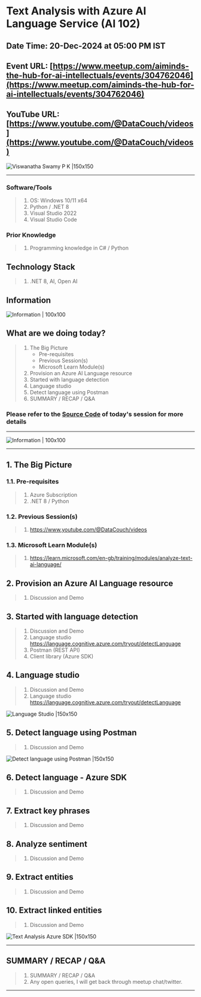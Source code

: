 # Text Analysis with Azure AI Language Service (AI 102)

## Date Time: 20-Dec-2024 at 05:00 PM IST

## Event URL: [https://www.meetup.com/aiminds-the-hub-for-ai-intellectuals/events/304762046](https://www.meetup.com/aiminds-the-hub-for-ai-intellectuals/events/304762046)

## YouTube URL: [https://www.youtube.com/@DataCouch/videos](https://www.youtube.com/@DataCouch/videos)

![Viswanatha Swamy P K |150x150](./Documentation/Images/ViswanathaSwamyPK.PNG)

---

### Software/Tools

> 1. OS: Windows 10/11 x64
> 1. Python / .NET 8
> 1. Visual Studio 2022
> 1. Visual Studio Code

### Prior Knowledge

> 1. Programming knowledge in C# / Python

## Technology Stack

> 1. .NET 8, AI, Open AI

## Information

![Information | 100x100](../Documentation/Images/Information.PNG)

## What are we doing today?

> 1. The Big Picture
>    - Pre-requisites
>    - Previous Session(s)
>    - Microsoft Learn Module(s)
> 1. Provision an Azure AI Language resource
> 1. Started with language detection
> 1. Language studio
> 1. Detect language using Postman
> 1. SUMMARY / RECAP / Q&A

### Please refer to the [**Source Code**](https://github.com/Swamy-s-Tech-Skills-Academy/learn-ai-102-code) of today's session for more details

---

![Information | 100x100](../Documentation/Images/SeatBelt.PNG)

---

## 1. The Big Picture

### 1.1. Pre-requisites

> 1. Azure Subscription
> 1. .NET 8 / Python

### 1.2. Previous Session(s)

> 1. <https://www.youtube.com/@DataCouch/videos>

### 1.3. Microsoft Learn Module(s)

> 1. <https://learn.microsoft.com/en-gb/training/modules/analyze-text-ai-language/>

## 2. Provision an Azure AI Language resource

> 1. Discussion and Demo

## 3. Started with language detection

> 1. Discussion and Demo
> 1. Language studio <https://language.cognitive.azure.com/tryout/detectLanguage>
> 1. Postman (REST API)
> 1. Client library (Azure SDK)

## 4. Language studio

> 1. Discussion and Demo
> 1. Language studio <https://language.cognitive.azure.com/tryout/detectLanguage>

![Language Studio |150x150](./Documentation/Images/Language_Studio.PNG)

## 5. Detect language using Postman

> 1. Discussion and Demo

![Detect language using Postman |150x150](./Documentation/Images/DetectLanguage_Postman.PNG)

## 6. Detect language - Azure SDK

> 1. Discussion and Demo

## 7. Extract key phrases

> 1. Discussion and Demo

## 8. Analyze sentiment

> 1. Discussion and Demo

## 9. Extract entities

> 1. Discussion and Demo

## 10. Extract linked entities

> 1. Discussion and Demo

![Text Analysis Azure SDK |150x150](./Documentation/Images/TextAnalysis_AzureSDK.PNG)

---

## SUMMARY / RECAP / Q&A

> 1. SUMMARY / RECAP / Q&A
> 2. Any open queries, I will get back through meetup chat/twitter.

---
